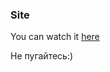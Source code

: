 ### Site

You can watch it [here](https://mevscreenager.github.io/mavscreenager.github.io/)

Не пугайтесь:)
